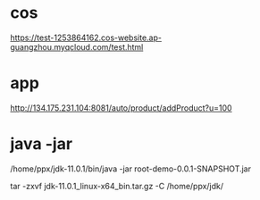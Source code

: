 
# cos
https://test-1253864162.cos-website.ap-guangzhou.myqcloud.com/test.html

# app
http://134.175.231.104:8081/auto/product/addProduct?u=100

# java -jar
/home/ppx/jdk-11.0.1/bin/java -jar root-demo-0.0.1-SNAPSHOT.jar
 

 
 
tar -zxvf jdk-11.0.1_linux-x64_bin.tar.gz -C /home/ppx/jdk/
 
 
 
 